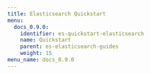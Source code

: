 ```yaml
---
title: Elasticsearch Quickstart
menu:
  docs_0.9.0:
    identifier: es-quickstart-elasticsearch
    name: Quickstart
    parent: es-elasticsearch-guides
    weight: 15
menu_name: docs_0.9.0
---
```

